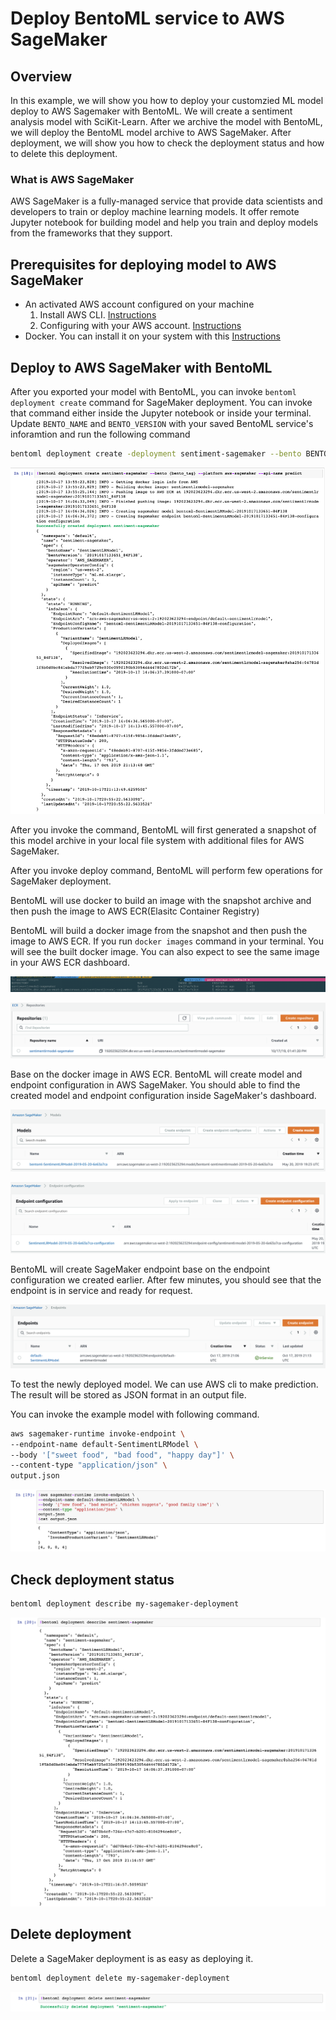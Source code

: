 # Deploy BentoML service to AWS SageMaker

## Overview

In this example, we will show you how to deploy your customzied ML model deploy to AWS Sagemaker with BentoML.
We will create a sentiment analysis model with SciKit-Learn.
After we archive the model with BentoML, we will deploy the BentoML model archive to AWS SageMaker.
After deployment, we will show you how to check the deployment status and how to delete this deployment.

### What is AWS SageMaker

AWS SageMaker is a fully-managed service that provide data scientists and developers to train or deploy machine learning models.
It offer remote Jupyter notebook for building model and help you train and deploy models from the frameworks that they support.

## Prerequisites for deploying model to AWS SageMaker

* An activated AWS account configured on your machine
   1. Install AWS CLI. [Instructions](https://docs.aws.amazon.com/cli/latest/userguide/cli-chap-install.html)
   2. Configuring with your AWS account. [Instructions](https://docs.aws.amazon.com/cli/latest/userguide/cli-chap-configure.html)
* Docker. You can install it on your system with this [Instructions](https://docs.docker.com/install/)

## Deploy to AWS SageMaker with BentoML

After you exported your model with BentoML, you can invoke `bentoml deployment create` command for SageMaker deployment. You can invoke that command either inside the Jupyter notebook or inside your terminal.
Update `BENTO_NAME` and `BENTO_VERSION` with your saved BentoML service's inforamtion and run the following command

```bash
bentoml deployment create -deployment sentiment-sagemaker --bento BENTO_NAME:BENTO_VERSION --platform=aws-sagemaker --region=AWS_REGION --api-name=predict
```

![ScreenShot](./deploying-sagemaker.png)

After you invoke the command, BentoML will first generated a snapshot of this model archive in your local file system with additional files for AWS SageMaker.

After you invoke deploy command, BentoML will perform few operations for SageMaker deployment.

BentoML will use docker to build an image with the snapshot archive and then push the image to AWS ECR(Elasitc Container Registry)

BentoML will build a docker image from the snapshot and then push the image to AWS ECR. If you run `docker images` command in your terminal. You will see the built docker image.
You can also expect to see the same image in your AWS ECR dashboard.

![ScreenShot](./docker-image.png)

![ScreenShot](./aws-ecr.png)

Base on the docker image in AWS ECR.  BentoML will create model and endpoint configuration in AWS SageMaker.
You should able to find the created model and endpoint configuration inside SageMaker's dashboard.

![ScreenShot](./aws-model.png)

![ScreenShot](./aws-endpoint-config.png)


BentoML will create SageMaker endpoint base on the endpoint configuration we created earlier.  After few minutes, you should see that the endpoint is in service and ready for request.

![ScreenShot](./aws-endpoint.png)


To test the newly deployed model.  We can use AWS cli to make prediction.  The result will be stored as JSON format in an output file.

You can invoke the example model with following command.

```bash
aws sagemaker-runtime invoke-endpoint \
--endpoint-name default-SentimentLRModel \
--body '["sweet food", "bad food", "happy day"]' \
--content-type "application/json" \
output.json
```

![ScreenShot](./test-prediction.png)

## Check deployment status

```bash
bentoml deployment describe my-sagemaker-deployment
```

![ScreenShot](./describe-deployment.png)

## Delete deployment

Delete a SageMaker deployment is as easy as deploying it.

```bash
bentoml deployment delete my-sagemaker-deployment
```

![ScreenShot](./delete-deployment.png)
